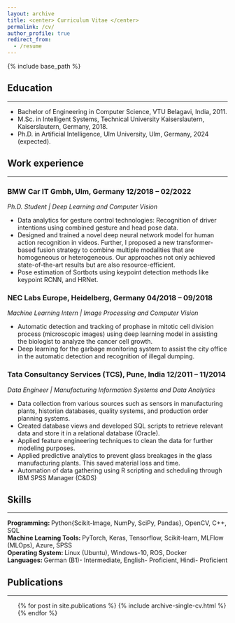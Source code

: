 ```yaml
---
layout: archive
title: <center> Curriculum Vitae </center> 
permalink: /cv/
author_profile: true
redirect_from:
  - /resume
---
```


{% include base_path %}

## Education
--------------------------------------------------------------------------------------------------------------------------------------------------------------------------
* Bachelor of Engineering in Computer Science, VTU Belagavi, India, 2011.
* M.Sc. in Intelligent Systems, Technical University Kaiserslautern, Kaiserslautern, Germany, 2018.
* Ph.D. in Artificial Intelligence, Ulm University, Ulm, Germany, 2024 (expected).

## Work experience
--------------------------------------------------------------------------------------------------------------------------------------------------------------------------
### BMW Car IT Gmbh, Ulm, Germany                   12/2018 – 02/2022   
<i> Ph.D. Student | Deep Learning and Computer Vision </i>
- Data analytics for gesture control technologies: Recognition of driver intentions using combined gesture and head pose data.
- Designed and trained a novel deep neural network model for human action recognition in videos. Further, I proposed a new transformer-based fusion strategy to combine     multiple modalities that are homogeneous or heterogeneous. Our approaches not only achieved state-of-the-art results but are also resource-efficient.
- Pose estimation of Sortbots using keypoint detection methods like keypoint RCNN, and HRNet.
  
### NEC Labs Europe, Heidelberg, Germany              04/2018 – 09/2018  
<i> Machine Learning Intern | Image Processing and Computer Vision </i>
- Automatic detection and tracking of prophase in mitotic cell division process (microscopic images) using deep learning model in assisting the biologist to analyze the cancer cell growth.
- Deep learning for the garbage monitoring system to assist the city office in the automatic detection and recognition of illegal dumping.
  
### Tata Consultancy Services (TCS), Pune, India       12/2011 – 11/2014  
<i> Data Engineer | Manufacturing Information Systems and Data Analytics </i>
- Data collection from various sources such as sensors in manufacturing plants, historian databases, quality systems, and production order planning systems.
- Created database views and developed SQL scripts to retrieve relevant data and store it in a relational database (Oracle).
- Applied feature engineering techniques to clean the data for further modeling purposes.
- Applied predictive analytics to prevent glass breakages in the glass manufacturing plants. This saved material loss and time.
- Automation of data gathering using R scripting and scheduling through IBM SPSS Manager (C&DS)
  
## Skills
--------------------------------------------------------------------------------------------------------------------------------------------------------------------------
<b> Programming: </b> Python{Scikit-Image, NumPy, SciPy, Pandas}, OpenCV, C++, SQL \
<b> Machine Learning Tools: </b> PyTorch, Keras, Tensorflow, Scikit-learn, MLFlow (MLOps), Azure, SPSS \
<b> Operating System: </b> Linux (Ubuntu), Windows-10, ROS, Docker \
<b> Languages: </b> German (B1)- Intermediate, English- Proficient, Hindi- Proficient 

## Publications
--------------------------------------------------------------------------------------------------------------------------------------------------------------------------
  <ul>{% for post in site.publications %}
    {% include archive-single-cv.html %}
  {% endfor %}</ul>
  
